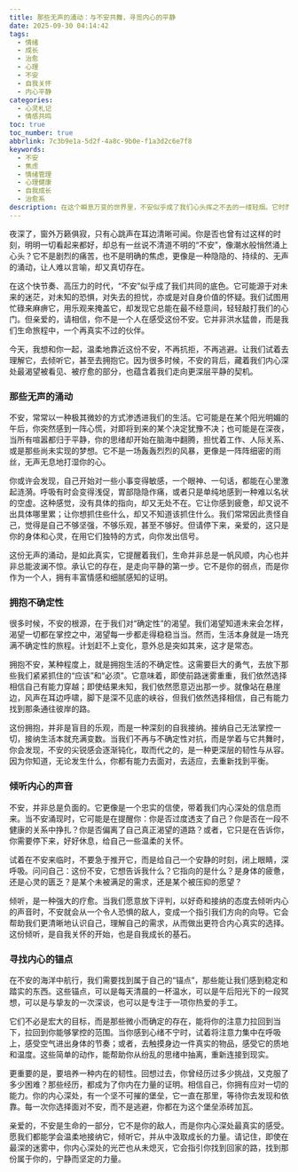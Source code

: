 ```yaml
---
title: 那些无声的涌动：与不安共舞，寻觅内心的平静
date: 2025-09-30 04:14:42
tags:
  - 情绪
  - 成长
  - 治愈
  - 心理
  - 不安
  - 自我关怀
  - 内心平静
categories:
  - 心灵札记
  - 情感共鸣
toc: true
toc_number: true
abbrlink: 7c3b9e1a-5d2f-4a8c-9b0e-f1a3d2c6e7f8
keywords:
  - 不安
  - 焦虑
  - 情绪管理
  - 心理健康
  - 自我成长
  - 治愈系
description: 在这个瞬息万变的世界里，不安似乎成了我们心头挥之不去的一缕轻烟。它时而化作深夜的辗转反侧，时而变成白日里莫名的心悸。我们试图逃避、抗拒，却发现它如影随形。然而，不安并非全然是负面的。它或许是我们内心深处最真实的呼唤，是生命在提醒我们去感受、去思考、去成长。今天，让我们一起温柔地靠近这份不安，倾听它想对我们说的话，并从中找到属于自己的那份力量与平静。
---
```


夜深了，窗外万籁俱寂，只有心跳声在耳边清晰可闻。你是否也曾有过这样的时刻，明明一切看起来都好，却总有一丝说不清道不明的“不安”，像潮水般悄然涌上心头？它不是剧烈的痛苦，也不是明确的焦虑，更像是一种隐隐的、持续的、无声的涌动，让人难以言喻，却又真切存在。

在这个快节奏、高压力的时代，“不安”似乎成了我们共同的底色。它可能源于对未来的迷茫，对未知的恐惧，对失去的担忧，亦或是对自身价值的怀疑。我们试图用忙碌来麻痹它，用乐观来掩盖它，却发现它总能在最不经意间，轻轻敲打我们的心门。但亲爱的，请相信，你不是一个人在感受这份不安。它并非洪水猛兽，而是我们生命旅程中，一个再真实不过的伙伴。

今天，我想和你一起，温柔地靠近这份不安，不再抗拒，不再逃避。让我们试着去理解它，去倾听它，甚至去拥抱它。因为很多时候，不安的背后，藏着我们内心深处最渴望被看见、被疗愈的部分，也蕴含着我们走向更深层平静的契机。

### 那些无声的涌动

不安，常常以一种极其微妙的方式渗透进我们的生活。它可能是在某个阳光明媚的午后，你突然感到一阵心慌，对即将到来的某个决定犹豫不决；也可能是在深夜，当所有喧嚣都归于平静，你的思绪却开始在脑海中翻腾，担忧着工作、人际关系、或是那些尚未实现的梦想。它不是一场轰轰烈烈的风暴，更像是一阵阵细密的雨丝，无声无息地打湿你的心。

你或许会发现，自己开始对一些小事变得敏感，一个眼神、一句话，都能在心里激起涟漪。呼吸有时会变得浅促，胃部隐隐作痛，或者只是单纯地感到一种难以名状的空虚。这种感觉，没有具体的指向，却又无处不在。它让你感到疲惫，却又说不出具体哪里累；让你想抓住些什么，却又不知道该抓住什么。我们常常因此责怪自己，觉得是自己不够坚强，不够乐观，甚至不够好。但请停下来，亲爱的，这只是你的身体和心灵，在用它们独特的方式，向你发出信号。

这份无声的涌动，是如此真实，它提醒着我们，生命并非总是一帆风顺，内心也并非总能波澜不惊。承认它的存在，是走向平静的第一步。它不是你的弱点，而是你作为一个人，拥有丰富情感和细腻感知的证明。

### 拥抱不确定性

很多时候，不安的根源，在于我们对“确定性”的渴望。我们渴望知道未来会怎样，渴望一切都在掌控之中，渴望每一步都走得稳稳当当。然而，生活本身就是一场充满不确定性的旅程。计划赶不上变化，意外总是突如其来，这才是常态。

拥抱不安，某种程度上，就是拥抱生活的不确定性。这需要巨大的勇气，去放下那些我们紧紧抓住的“应该”和“必须”。它意味着，即使前路迷雾重重，我们依然选择相信自己有能力穿越；即使结果未知，我们依然愿意迈出那一步。就像站在悬崖边，风声在耳边呼啸，脚下是深不见底的峡谷，但我们依然选择相信，自己有能力找到那条通往彼岸的路。

这份拥抱，并非是盲目的乐观，而是一种深刻的自我接纳。接纳自己无法掌控一切，接纳生活本就充满变数。当我们不再与不确定性对抗，而是学着与它共舞时，你会发现，不安的尖锐感会逐渐钝化，取而代之的，是一种更深层的韧性与从容。因为你知道，无论发生什么，你都有能力去面对，去适应，去重新找到平衡。

### 倾听内心的声音

不安，并非总是负面的。它更像是一个忠实的信使，带着我们内心深处的信息而来。当不安涌现时，它可能是在提醒你：你是否过度透支了自己？你是否在一段不健康的关系中挣扎？你是否偏离了自己真正渴望的道路？或者，它只是在告诉你，你需要停下来，好好休息，给自己一些温柔的关怀。

试着在不安来临时，不要急于推开它，而是给自己一个安静的时刻，闭上眼睛，深呼吸。问问自己：这份不安，它想告诉我什么？它指向的是什么？是身体的疲惫，还是心灵的匮乏？是某个未被满足的需求，还是某个被压抑的愿望？

倾听，是一种强大的疗愈。当我们愿意放下评判，以好奇和接纳的态度去倾听内心的声音时，不安就会从一个令人恐惧的敌人，变成一个指引我们方向的向导。它会帮助我们更清晰地认识自己，理解自己的需求，从而做出更符合内心真实的选择。这份倾听，是自我关怀的开始，也是自我成长的基石。

### 寻找内心的锚点

在不安的海洋中航行，我们需要找到属于自己的“锚点”，那些能让我们感到稳定和踏实的东西。这些锚点，可以是每天清晨的一杯温水，可以是午后阳光下的一段冥想，可以是与挚友的一次深谈，也可以是专注于一项你热爱的手工。

它们不必是宏大的目标，而是那些微小而确定的存在，能将你的注意力拉回到当下，拉回到你能够掌控的范围。当你感到心绪不宁时，试着将注意力集中在呼吸上，感受空气进出身体的节奏；或者，去触摸身边一件真实的物品，感受它的质地和温度。这些简单的动作，能帮助你从纷乱的思绪中抽离，重新连接到现实。

更重要的是，要培养一种内在的韧性。回想过去，你曾经历过多少挑战，又克服了多少困难？那些经历，都成为了你内在力量的证明。相信自己，你拥有应对一切的能力。你的内心深处，有一个坚不可摧的堡垒，它一直在那里，等待你去发现和依靠。每一次你选择面对不安，而不是逃避，你都在为这个堡垒添砖加瓦。

亲爱的，不安是生命的一部分，它不是你的敌人，而是你内心深处最真实的感受。愿我们都能学会温柔地接纳它，倾听它，并从中汲取成长的力量。请记住，即使在最深的迷雾中，你内心深处的光芒也从未熄灭，它会指引你找到回家的路，找到那份属于你的，宁静而坚定的力量。